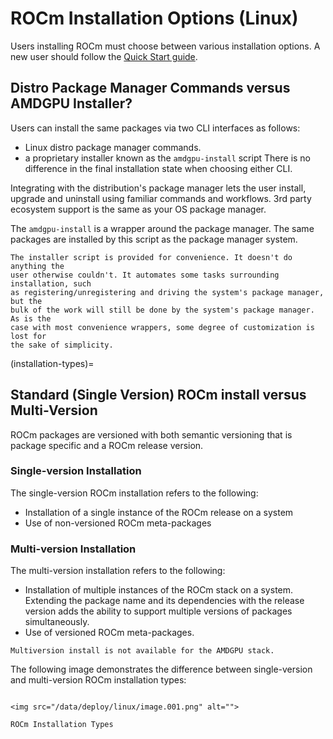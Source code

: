# ROCm Installation Options (Linux)
Users installing ROCm must choose between various installation options. A new 
user should follow the [Quick Start guide](./quick_start).

## Distro Package Manager Commands versus AMDGPU Installer?

Users can install the same packages via two CLI interfaces as follows:
- Linux distro package manager commands.
- a proprietary installer known as the `amdgpu-install` script
There is no difference in the final installation state when choosing either CLI.

Integrating with the distribution's package manager lets the user install,
upgrade and uninstall using familiar commands and workflows. 3rd party ecosystem
support is the same as your OS package manager.

The `amdgpu-install` is a wrapper around the package manager. The same packages
are installed by this script as the package manager system.

```{tip}
The installer script is provided for convenience. It doesn't do anything the
user otherwise couldn't. It automates some tasks surrounding installation, such
as registering/unregistering and driving the system's package manager, but the
bulk of the work will still be done by the system's package manager. As is the
case with most convenience wrappers, some degree of customization is lost for
the sake of simplicity.
```

(installation-types)=

## Standard (Single Version) ROCm install versus Multi-Version 
ROCm packages are versioned with both semantic versioning that is package
specific and a ROCm release version. 

### Single-version Installation

The single-version ROCm installation refers to the following:

- Installation of a single instance of the ROCm release on a system
- Use of non-versioned ROCm meta-packages

### Multi-version Installation

The multi-version installation refers to the following:

- Installation of multiple instances of the ROCm stack on a system. Extending
  the package name and its dependencies with the release version adds the
  ability to support multiple versions of packages simultaneously.
- Use of versioned ROCm meta-packages.

```{note}
Multiversion install is not available for the AMDGPU stack.
```

The following image demonstrates the difference between single-version and
multi-version ROCm installation types:

```{figure-md} install-types

<img src="/data/deploy/linux/image.001.png" alt="">

ROCm Installation Types
```